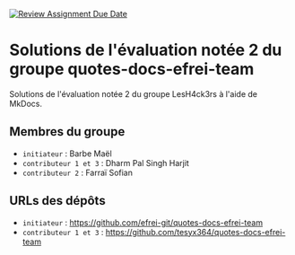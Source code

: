 [![Review Assignment Due Date](https://classroom.github.com/assets/deadline-readme-button-22041afd0340ce965d47ae6ef1cefeee28c7c493a6346c4f15d667ab976d596c.svg)](https://classroom.github.com/a/iqHMpjkg)
# Solutions de l'évaluation notée 2 du groupe quotes-docs-efrei-team

Solutions de l'évaluation notée 2 du groupe LesH4ck3rs à l'aide de MkDocs.

## Membres du groupe

- `initiateur` : Barbe Maël
- `contributeur 1 et 3` : Dharm Pal Singh Harjit
- `contributeur 2` : Farraï Sofian



## URLs des dépôts

- `initiateur` : https://github.com/efrei-git/quotes-docs-efrei-team
- `contributeur 1 et 3` : https://github.com/tesyx364/quotes-docs-efrei-team

